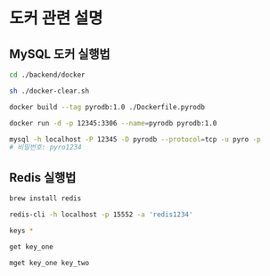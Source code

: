 # 도커 관련 설명

## MySQL 도커 실행법

```sh
cd ./backend/docker

sh ./docker-clear.sh

docker build --tag pyrodb:1.0 ./Dockerfile.pyrodb

docker run -d -p 12345:3306 --name=pyrodb pyrodb:1.0

mysql -h localhost -P 12345 -D pyrodb --protocol=tcp -u pyro -p
# 비밀번호: pyro1234
```

## Redis 실행법

```sh
brew install redis

redis-cli -h localhost -p 15552 -a 'redis1234'

keys *

get key_one

mget key_one key_two
```

